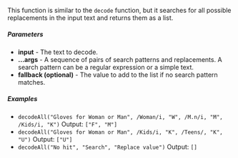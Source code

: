 This function is similar to the `decode` function, but it searches for all possible replacements in the input text and returns them as a list.

##### Parameters
* **input** - The text to decode.
* **...args** - A sequence of pairs of search patterns and replacements. A search pattern can be a regular expression or a simple text.
* **fallback (optional)** - The value to add to the list if no search pattern matches.

##### Examples
* `decodeAll("Gloves for Woman or Man", /Woman/i, "W", /M.n/i, "M", /Kids/i, "K")` Output: `["F", "M"]`
* `decodeAll("Gloves for Woman or Man", /Kids/i, "K", /Teens/, "K", "U")` Output: `["U"]`
* `decodeAll("No hit", "Search", "Replace value")` Output: `[]`